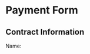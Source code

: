 <!DOCTYPE html>
<html lang="en">
<head>
    <meta charset="UTF-8">
    <meta http-equiv="X-UA-Compatible" content="IE=edge">
    <meta name="viewport" content="width=device-width, initial-scale=1.0">
    <title>Payment Form</title>
</head>

<body>
    <form action="">
        <h1>Payment Form</h1>
        <h2>Contract Information</h2>
        <p>Name: </p>
    </form>
    
</body>
</html>
